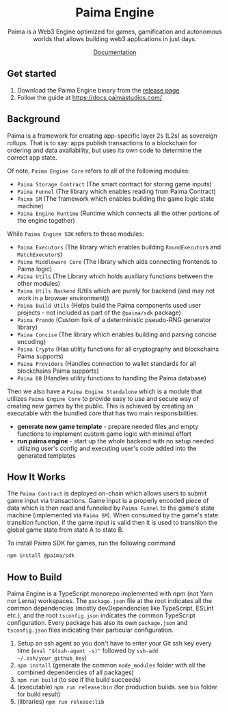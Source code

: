 <h1 align="center">
  Paima Engine
</h1>
<p align="center">
 Paima is a Web3 Engine optimized for games, gamification and autonomous worlds that allows building web3 applications in just days.
</p>
<p align="center">
<a href="https://docs.paimastudios.com">Documentation</a>
</p>

## Get started

1. Download the Paima Engine binary from the [release page](https://github.com/PaimaStudios/paima-engine/releases/)
2. Follow the guide at https://docs.paimastudios.com/

## Background

Paima is a framework for creating app-specific layer 2s (L2s) as sovereign rollups. That is to say: apps publish transactions to a blockchain for ordering and data availability, but uses its own code to determine the correct app state.

Of note, `Paima Engine Core` refers to all of the following modules:

- `Paima Storage Contract` (The smart contract for storing game inputs)
- `Paima Funnel` (The library which enables reading from Paima Contract)
- `Paima SM` (The framework which enables building the game logic state machine)
- `Paima Engine Runtime` (Runtime which connects all the other portions of the engine together)

While `Paima Engine SDK` refers to these modules:

- `Paima Executors` (The library which enables building `RoundExecutor`s and `MatchExecutor`s)
- `Paima Middleware Core` (The library which aids connecting frontends to Paima logic)
- `Paima Utils` (The Library which holds auxiliary functions between the other modules)
- `Paima Utils Backend` (Utils which are purely for backend (and may not work in a browser environment))
- `Paima Build Utils` (Helps build the Paima components used user projects - not included as part of the `@paima/sdk` package)
- `Paima Prando` (Custom fork of a deterministic pseudo-RNG generator library)
- `Paima Concise` (The library which enables building and parsing concise encoding)
- `Paima Crypto` (Has utility functions for all cryptography and blockchains Paima supports)
- `Paima Providers` (Handles connection to wallet standards for all blockchains Paima supports)
- `Paima DB` (Handles utility functions to handling the Paima database)

Then we also have a `Paima Engine Standalone` which is a module that utilizes `Paima Engine Core` to provide easy to use and secure way of creating new games by the public. This is achieved by creating an executable with the bundled core that has two main responsibilities:

- **generate new game template** - prepare needed files and empty functions to implement custom game logic with minimal effort
- **run paima engine** - start up the whole backend with no setup needed utilizing user's config and executing user's code added into the generated templates

## How It Works

The `Paima Contract` is deployed on-chain which allows users to submit game input via transactions. Game input is a properly encoded piece of data which is then read and funneled by `Paima Funnel` to the game's state machine (implemented via `Paima SM`). When consumed by the game's state transition function, if the game input is valid then it is used to transition the global game state from state A to state B.

To install Paima SDK for games, run the following command

```bash
npm install @paima/sdk
```

## How to Build

Paima Engine is a TypeScript monorepo implemented with npm (not Yarn nor Lerna) workspaces. The `package.json` file at the root indicates all the common dependencies (mostly devDependencies like TypeScript, ESLint etc.), and the root `tsconfig.json` indicates the common TypeScript configuration. Every package has also its own `package.json` and `tsconfig.json` files indicating their particular configuration.

1. Setup an ssh agent so you don't have to enter your Git ssh key every time (`eval "$(ssh-agent -s)"` followed by `ssh-add ~/.ssh/your_github_key`)
1. `npm install` (generate the common `node_modules` folder with all the combined dependencies of all packages)
1. `npm run build` (to see if the build succeeds)
1. (executable) `npm run release:bin` (for production builds. see `bin` folder for build result)
1. (libraries) `npm run release:lib`
